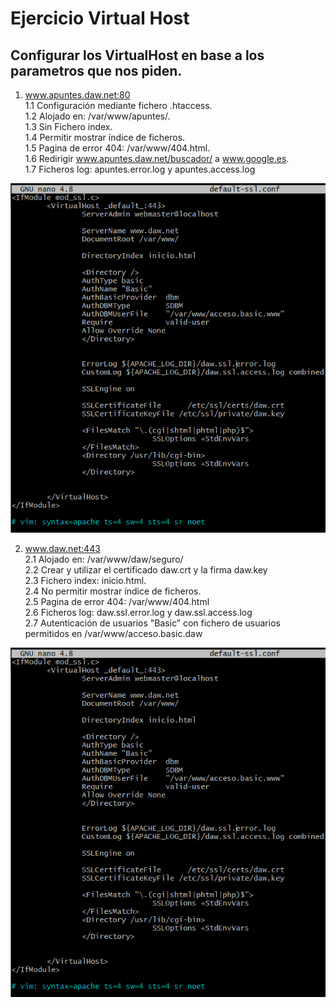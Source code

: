 # Ejercicio Virtual Host

## Configurar los VirtualHost en base a los parametros que nos piden.
1. www.apuntes.daw.net:80   
1.1 Configuración mediante fichero .htaccess.   
1.2 Alojado en: /var/www/apuntes/.   
1.3 Sin Fichero index.   
1.4 Permitir mostrar índice de ficheros.   
1.5 Pagina de error 404: /var/www/404.html.   
1.6 Redirigir www.apuntes.daw.net/buscador/ a www.google.es.   
1.7 Ficheros log: apuntes.error.log y apuntes.access.log

![Primera Captura](https://raw.githubusercontent.com/Gaizkaja/dweb_AWS/main/Config_Apache2.PNG)  


2. www.daw.net:443  
2.1 Alojado en: /var/www/daw/seguro/   
2.2 Crear y utilizar el certificado daw.crt y la firma daw.key  
2.3 Fichero index: inicio.html.  
2.4 No permitir mostrar índice de ficheros.   
2.5 Pagina de error 404: /var/www/404.html   
2.6 Ficheros log: daw.ssl.error.log y daw.ssl.access.log   
2.7 Autenticación de usuarios "Basic” con fichero de usuarios permitidos en /var/www/acceso.basic.daw

![Segunda Captura](https://raw.githubusercontent.com/Gaizkaja/dweb_AWS/main/Config_Apache2.PNG)  
